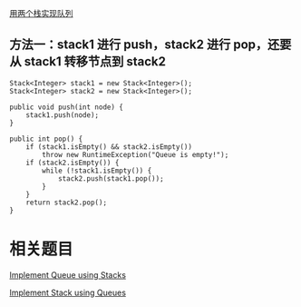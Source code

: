 [用两个栈实现队列](https://www.nowcoder.com/practice/54275ddae22f475981afa2244dd448c6?tpId=13&tqId=11158&tPage=1&rp=1&ru=/ta/coding-interviews&qru=/ta/coding-interviews/question-ranking&from=cyc_github) 

## 方法一：stack1 进行 push，stack2 进行 pop，还要从 stack1 转移节点到 stack2

    Stack<Integer> stack1 = new Stack<Integer>();
    Stack<Integer> stack2 = new Stack<Integer>();

    public void push(int node) {
        stack1.push(node);
    }

    public int pop() {
        if (stack1.isEmpty() && stack2.isEmpty())
            throw new RuntimeException("Queue is empty!");
        if (stack2.isEmpty()) {
            while (!stack1.isEmpty()) {
                stack2.push(stack1.pop());
            }
        }
        return stack2.pop();
    }

# 相关题目

[Implement Queue using Stacks](https://leetcode.com/problems/implement-queue-using-stacks/)

[Implement Stack using Queues](https://leetcode.com/problems/implement-stack-using-queues/)
